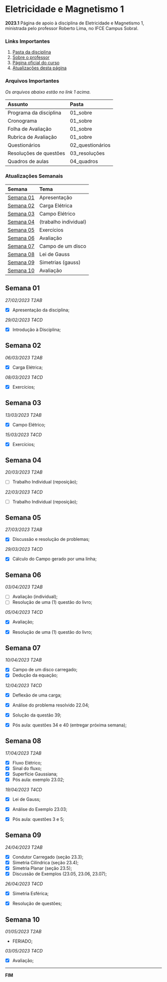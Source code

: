 # Eletricidade e Magnetismo 1

**2023.1**
Página de apoio à disciplina de Eletricidade e Magnetismo 1, ministrada pelo professor Roberto Lima, no IFCE Campus Sobral.



### Links Importantes

1. [Pasta da disciplina](https://mega.nz/folder/8XRBkS4a#ZaypuNv4979f375PJ_no9w)
2. [Sobre o professor](https://robertolccj.github.io/pesquisa/index.html)
3. [Página oficial do curso](https://ifce.edu.br/sobral/campus-sobral/cursos/superiores/licenciatura/fisica)
4. [Atualizações desta página](https://github.com/robertolccj/EEM1_23a/commits/main)



### Arquivos Importantes

*Os arquivos abaixo estão no link 1 acima.*

| Assunto                | Pasta    |
| :---                   | :---     |
| Programa da disciplina | 01_sobre |
| Cronograma             | 01_sobre |
| Folha de Avaliação     | 01_sobre |
| Rubrica de Avaliação   | 01_sobre |
| Questionários          | 02_questionários |
| Resoluções de questões | 03_resoluções |
| Quadros de aulas       | 04_quadros |



### Atualizações Semanais

| Semana                  | Tema              |
| :---                    | :---              |
| [Semana 01](#semana-01) | Apresentação      |
| [Semana 02](#semana-02) | Carga Elétrica    |
| [Semana 03](#semana-03) | Campo Elétrico    |
| [Semana 04](#semana-04) | (trabalho individual) |
| [Semana 05](#semana-05) | Exercícios        |
| [Semana 06](#semana-06) | Avaliação         |
| [Semana 07](#semana-07) | Campo de um disco |
| [Semana 08](#semana-08) | Lei de Gauss      |
| [Semana 09](#semana-09) | Simetrias (gauss) |
| [Semana 10](#semana-10) | Avaliação         |



## Semana 01

*27/02/2023 T2AB*

 - [x] Apresentação da disciplina;

*29/02/2023 T4CD*

 - [x] Introdução à Disciplina;



## Semana 02

*06/03/2023 T2AB*

 - [x] Carga Elétrica;

*08/03/2023 T4CD*

 - [x] Exercícios;



## Semana 03

*13/03/2023 T2AB*

 - [x] Campo Elétrico;

*15/03/2023 T4CD*

 - [x] Exercícios;



## Semana 04

*20/03/2023 T2AB*

 - [ ] Trabalho Individual (reposição);

*22/03/2023 T4CD*

 - [ ] Trabalho Individual (reposição);



## Semana 05

*27/03/2023 T2AB*

 - [x] Discussão e resolução de problemas;

*29/03/2023 T4CD*

 - [x] Cálculo do Campo gerado por uma linha;



## Semana 06

*03/04/2023 T2AB*

 - [ ] Avaliação (individual);
 - [ ] Resolução de uma (1) questão do livro;

*05/04/2023 T4CD*

 - [x] Avaliação;
 - [x] Resolução de uma (1) questão do livro;



## Semana 07

*10/04/2023 T2AB*

 - [x] Campo de um disco carregado;
 - [x] Dedução da equação;

*12/04/2023 T4CD*

 - [x] Deflexão de uma carga;
 - [x] Análise do problema resolvido 22.04; 
 - [x] Solução da questão 39;
 - [x] Pós aula: questões 34 e 40 (entregar próxima semana);



## Semana 08

*17/04/2023 T2AB*

 - [x] Fluxo Elétrico;
 - [x] Sinal do fluxo;
 - [x] Superfície Gaussiana;
 - [x] Pós aula: exemplo 23.02;

*19/04/2023 T4CD*

 - [x] Lei de Gauss;
 - [x] Análise do Exemplo 23.03;
 - [x] Pós aula: questões 3 e 5;



## Semana 09

*24/04/2023 T2AB*

 - [x] Condutor Carregado (seção 23.3);
 - [x] Simetria Cilíndrica (seção 23.4);
 - [x] Simetria Planar (seção 23.5);
 - [x] Discussão de Exemplos (23.05, 23.06, 23.07);

*26/04/2023 T4CD*

 - [x] Simetria Esférica;
 - [x] Resolução de questões;



## Semana 10

*01/05/2023 T2AB*

 - FERIADO;

*03/05/2023 T4CD*

 - [x] Avaliação;



----

**FIM**
